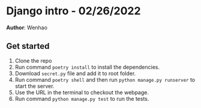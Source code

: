 # Django intro - 02/26/2022

**Author**: Wenhao

## Get started

1. Clone the repo
2. Run command `poetry install` to install the dependencies.
3. Download `secret.py` file and add it to root folder.
4. Run command `poetry shell` and then run `python manage.py runserver` to start the server.
5. Use the URL in the terminal to checkout the webpage.
6. Run command `python manage.py test` to run the tests.
